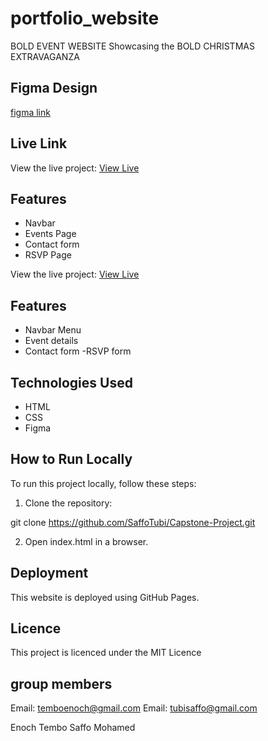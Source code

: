 # portfolio_website

BOLD EVENT WEBSITE
Showcasing the BOLD CHRISTMAS EXTRAVAGANZA

## Figma Design

 <a href="https://www.figma.com/file/DaToHkl2VqWbbTGwkdKI01/Saffo-%26-Enoch-Capstone-Project-(Event-Website)?type=design&node-id=0%3A1&mode=design&t=UKZCOU1QX1HrR6FJ-1">figma link</a>

## Live Link


View the live project:   <a href=" https://saffotubi.github.io/Capstone-Project/"> View Live </a>

## Features 

- Navbar
- Events Page
- Contact form
- RSVP Page 

View the live project:   <a href="saffotubi.github.io/Capstone-Project/">View Live</a>

## Features 

- Navbar Menu
- Event details
- Contact form
-RSVP form


## Technologies Used 

- HTML
- CSS
- Figma

## How to Run Locally

To run this project locally, follow these steps:

1. Clone the repository: 

git clone https://github.com/SaffoTubi/Capstone-Project.git

2. Open index.html in a browser.

## Deployment 

This website is deployed using GitHub Pages.

## Licence 

This project is licenced under the MIT Licence

## group members 

Email: temboenoch@gmail.com
Email: tubisaffo@gmail.com

Enoch Tembo
Saffo Mohamed